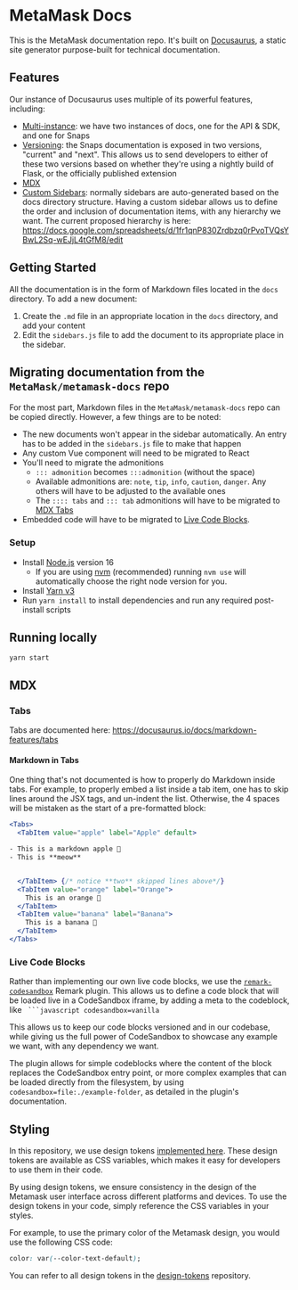 # MetaMask Docs

This is the MetaMask documentation repo. It's built on [Docusaurus](https://docusaurus.io/), a static site generator purpose-built for technical documentation.

## Features

Our instance of Docusaurus uses multiple of its powerful features, including:

* [Multi-instance](https://docusaurus.io/docs/docs-multi-instance): we have two instances of docs, one for the API & SDK, and one for Snaps
* [Versioning](https://docusaurus.io/docs/versioning): the Snaps documentation is exposed in two versions, "current" and "next". This allows us to send developers to either of these two versions based on whether they're using a nightly build of Flask, or the officially published extension
* [MDX](https://docusaurus.io/docs/markdown-features/react#importing-markdown)
* [Custom Sidebars](https://docusaurus.io/docs/sidebar): normally sidebars are auto-generated based on the docs directory structure. Having a custom sidebar allows us to define the order and inclusion of documentation items, with any hierarchy we want. The current proposed hierarchy is here: https://docs.google.com/spreadsheets/d/1fr1qnP830Zrdbzq0rPvoTVQsYBwL2Sq-wEJjL4tGfM8/edit

## Getting Started
All the documentation is in the form of Markdown files located in the `docs` directory. To add a new document:

1. Create the `.md` file in an appropriate location in the `docs` directory, and add your content
2. Edit the `sidebars.js` file to add the document to its appropriate place in the sidebar.

## Migrating documentation from the `MetaMask/metamask-docs` repo
For the most part, Markdown files in the `MetaMask/metamask-docs` repo can be copied directly. However, a few things are to be noted:

* The new documents won't appear in the sidebar automatically. An entry has to be added in the `sidebars.js` file to make that happen
* Any custom Vue component will need to be migrated to React
* You'll need to migrate the admonitions
  * `::: admonition` becomes `:::admonition` (without the space)
  * Available admonitions are: `note`, `tip`, `info`, `caution`, `danger`. Any others will have to be adjusted to the available ones
  * The `:::: tabs` and `::: tab` admonitions will have to be migrated to [MDX Tabs](https://docusaurus.io/docs/markdown-features/tabs)
* Embedded code will have to be migrated to [Live Code Blocks](#live-code-blocks).

### Setup

- Install [Node.js](https://nodejs.org) version 16
  - If you are using [nvm](https://github.com/creationix/nvm#installation) (recommended) running `nvm use` will automatically choose the right node version for you.
- Install [Yarn v3](https://yarnpkg.com/getting-started/install)
- Run `yarn install` to install dependencies and run any required post-install scripts

## Running locally

`yarn start`


## MDX

### Tabs
Tabs are documented here: https://docusaurus.io/docs/markdown-features/tabs

#### Markdown in Tabs
One thing that's not documented is how to properly do Markdown inside tabs. For example, to properly embed a list inside a tab item, one has to skip lines around the JSX tags, and un-indent the list. Otherwise, the 4 spaces will be mistaken as the start of a pre-formatted block:

```jsx
<Tabs>
  <TabItem value="apple" label="Apple" default>

- This is a markdown apple 🍎
- This is **meow**


  </TabItem> {/* notice **two** skipped lines above*/}
  <TabItem value="orange" label="Orange">
    This is an orange 🍊
  </TabItem>
  <TabItem value="banana" label="Banana">
    This is a banana 🍌
  </TabItem>
</Tabs>
```

### Live Code Blocks

Rather than implementing our own live code blocks, we use the [`remark-codesandbox`](https://github.com/kevin940726/remark-codesandbox/) Remark plugin. This allows us to define a code block that will be loaded live in a CodeSandbox iframe, by adding a meta to the codeblock, like ` ```javascript codesandbox=vanilla`

This allows us to keep our code blocks versioned and in our codebase, while giving us the full power of CodeSandbox to showcase any example we want, with any dependency we want.

The plugin allows for simple codeblocks where the content of the block replaces the CodeSandbox entry point, or more complex examples that can be loaded directly from the filesystem, by using `codesandbox=file:./example-folder`, as detailed in the plugin's documentation.

## Styling

In this repository, we use design tokens [implemented here](https://github.com/MetaMask/design-tokens). These design tokens are available as CSS variables, which makes it easy for developers to use them in their code.

By using design tokens, we ensure consistency in the design of the Metamask user interface across different platforms and devices. To use the design tokens in your code, simply reference the CSS variables in your styles.

For example, to use the primary color of the Metamask design, you would use the following CSS code:

```css
color: var(--color-text-default);
```

You can refer to all design tokens in the [design-tokens](https://github.com/MetaMask/design-tokens/blob/main/src/css/design-tokens.css) repository.
